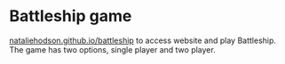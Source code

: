 # Battleship game

[nataliehodson.github.io/battleship](https://nataliehodson.github.io/battleship/) to access website and play Battleship.
The game has two options, single player and two player.
